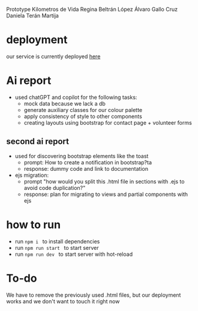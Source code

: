 Prototype Kilometros de Vida
Regina Beltrán López
Álvaro Gallo Cruz
Daniela Terán Martija

# deployment
our service is currently deployed  [here](https://km-de-vida.vercel.app/)

# Ai report

- used chatGPT and copilot for the following tasks:
  + mock data because we lack a db
  + generate auxiliary classes for our colour palette
  + apply consistency of style to other components
  + creating layouts using bootstrap for contact page + volunteer forms

## second ai report
- used for discovering bootstrap elements like the toast
  + prompt: How to create a notification in bootstrap?ta
  + response: dummy code and link to documentation
- ejs migration:
  + prompt "how would you split this .html file in  sections with .ejs to avoid code duplication?"
  + response: plan for migrating to views and partial components with ejs


# how to run
- run `npm i ` to install dependencies
- run `npm run start ` to start server
- run `npm run dev ` to start server with hot-reload


# To-do
We have to remove the previously used .html files, but our deployment works and we don't want to touch it right now
